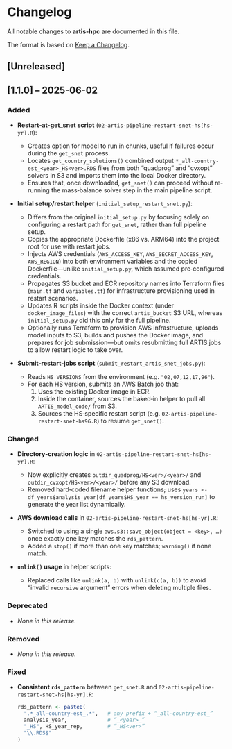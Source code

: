 # Changelog

All notable changes to **artis-hpc** are documented in this file.

The format is based on [Keep a Changelog](https://keepachangelog.com/en/1.1.0/).

## [Unreleased]

## [1.1.0] – 2025-06-02

### Added
- **Restart‐at‐get_snet script** (`02-artis-pipeline-restart-snet-hs[hs-yr].R`):  
  - Creates option for model to run in chunks, useful if failures occur during the `get_snet` process.  
  - Locates `get_country_solutions()` combined output `*_all-country-est_<year>_HS<ver>.RDS` files from both “quadprog” and “cvxopt” solvers in S3 and imports them into the local Docker directory.  
  - Ensures that, once downloaded, `get_snet()` can proceed without re‐running the mass‐balance solver step in the main pipeline script.

- **Initial setup/restart helper** (`initial_setup_restart_snet.py`):  
  - Differs from the original `initial_setup.py` by focusing solely on configuring a restart path for `get_snet`, rather than full pipeline setup.  
  - Copies the appropriate Dockerfile (x86 vs. ARM64) into the project root for use with restart jobs.  
  - Injects AWS credentials (`AWS_ACCESS_KEY`, `AWS_SECRET_ACCESS_KEY`, `AWS_REGION`) into both environment variables and the copied Dockerfile—unlike `initial_setup.py`, which assumed pre‐configured credentials.  
  - Propagates S3 bucket and ECR repository names into Terraform files (`main.tf` and `variables.tf`) for infrastructure provisioning used in restart scenarios.  
  - Updates R scripts inside the Docker context (under `docker_image_files`) with the correct `artis_bucket` S3 URL, whereas `initial_setup.py` did this only for the full pipeline.  
  - Optionally runs Terraform to provision AWS infrastructure, uploads model inputs to S3, builds and pushes the Docker image, and prepares for job submission—but omits resubmitting full ARTIS jobs to allow restart logic to take over.

- **Submit‐restart‐jobs script** (`submit_restart_artis_snet_jobs.py`):  
  - Reads `HS_VERSIONS` from the environment (e.g. `"02,07,12,17,96"`).  
  - For each HS version, submits an AWS Batch job that:  
    1. Uses the existing Docker image in ECR.  
    2. Inside the container, sources the baked‐in helper to pull all `ARTIS_model_code/` from S3.  
    3. Sources the HS‐specific restart script (e.g. `02-artis-pipeline-restart-snet-hs96.R`) to resume `get_snet()`.  

### Changed
- **Directory‐creation logic** in `02-artis-pipeline-restart-snet-hs[hs-yr].R`:  
  - Now explicitly creates `outdir_quadprog/HS<ver>/<year>/` and `outdir_cvxopt/HS<ver>/<year>/` before any S3 download.  
  - Removed hard‐coded filename helper functions; uses `years <- df_years$analysis_year[df_years$HS_year == hs_version_run]` to generate the year list dynamically.

- **AWS download calls** in `02-artis-pipeline-restart-snet-hs[hs-yr].R`:  
  - Switched to using a single `aws.s3::save_object(object = <key>, …)` once exactly one key matches the `rds_pattern`.  
  - Added a `stop()` if more than one key matches; `warning()` if none match.

- **`unlink()` usage** in helper scripts:  
  - Replaced calls like `unlink(a, b)` with `unlink(c(a, b))` to avoid “invalid `recursive` argument” errors when deleting multiple files.

### Deprecated
- _None in this release._

### Removed
- _None in this release._

### Fixed
- **Consistent `rds_pattern`** between `get_snet.R` and `02-artis-pipeline-restart-snet-hs[hs-yr].R`:  
  ```r
  rds_pattern <- paste0(
    ".*_all-country-est_.*",   # any prefix + “_all-country-est_”
    analysis_year,             # “_<year>_”
    "_HS", HS_year_rep,        # “_HS<ver>”
    "\\.RDS$"
  )
